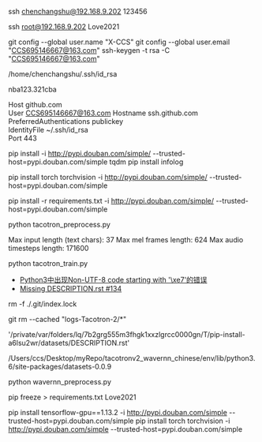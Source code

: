 ssh chenchangshu@192.168.9.202
123456

ssh root@192.168.9.202
Love2021


git config --global user.name "X-CCS"
git config --global user.email "CCS695146667@163.com"
ssh-keygen -t rsa -C "CCS695146667@163.com"

/home/chenchangshu/.ssh/id_rsa

nba123.321cba

Host github.com  
User CCS695146667@163.com 
Hostname ssh.github.com  
PreferredAuthentications publickey  
IdentityFile ~/.ssh/id_rsa  
Port 443


pip install -i http://pypi.douban.com/simple/ --trusted-host=pypi.douban.com/simple tqdm
pip install infolog

pip install torch torchvision -i http://pypi.douban.com/simple/ --trusted-host=pypi.douban.com/simple

pip install -r requirements.txt -i http://pypi.douban.com/simple/ --trusted-host=pypi.douban.com/simple
 
python tacotron_preprocess.py

Max input length (text chars): 37
Max mel frames length: 624
Max audio timesteps length: 171600


python tacotron_train.py

+ [Python3中出现Non-UTF-8 code starting with '\xe7'的错误](https://blog.csdn.net/chen6s/article/details/86539726)
+ [Missing DESCRIPTION.rst #134](https://github.com/RealTimeWeb/datasets/issues/134)

rm -f ./.git/index.lock

git rm --cached "logs-Tacotron-2/*"
  
  '/private/var/folders/lq/7b2grg555m3fhgk1xxzlgrcc0000gn/T/pip-install-a6lsu2wr/datasets/DESCRIPTION.rst'

/Users/ccs/Desktop/myRepo/tacotronv2_wavernn_chinese/env/lib/python3.6/site-packages/datasets-0.0.9

python wavernn_preprocess.py

pip freeze > requirements.txt
Love2021

pip install tensorflow-gpu==1.13.2 -i http://pypi.douban.com/simple --trusted-host=pypi.douban.com/simple
pip install torch torchvision -i http://pypi.douban.com/simple --trusted-host=pypi.douban.com/simple